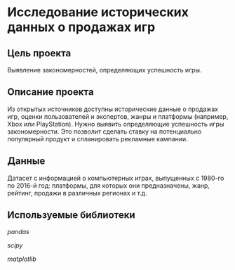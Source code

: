 # Исследование исторических данных о продажах игр

## Цель проекта

Выявление закономерностей, определяющих успешность игры.

## Описание проекта

Из открытых источников доступны исторические данные о продажах игр, оценки пользователей и экспертов, жанры и платформы (например, Xbox или PlayStation). Нужно выявить определяющие успешность игры закономерности. Это позволит сделать ставку на потенциально популярный продукт и спланировать рекламные кампании.

## Данные

Датасет с информацией о компьютерных играх, выпущенных с 1980-го по 2016-й год: платформы, для которых они предназначены, жанр, рейтинг, продажи в различных регионах и т.д.

## Используемые библиотеки
*pandas*

*scipy*

*matplotlib*
